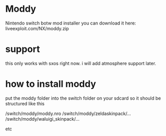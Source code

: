 # Moddy
Nintendo switch botw mod installer
you can download it here: 
liveexploit.com/NX/moddy.zip
# support
this only works with sxos right now. i will add atmosphere support later.

# how to install moddy

put the moddy folder into the switch folder on your sdcard so it should be structured like this

/switch/moddy/moddy.nro
/switch/moddy/zeldaskinpack/...
/switch/moddy/waluigi_skinpack/...

etc
